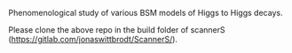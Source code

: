 Phenomenological study of various BSM models of Higgs to Higgs decays.

Please clone the above repo in the build folder of scannerS (https://gitlab.com/jonaswittbrodt/ScannerS/).
